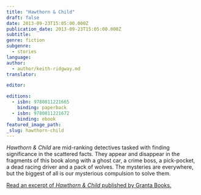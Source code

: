```yaml
---
title: "Hawthorn & Child"
draft: false
date: 2013-09-23T15:05:00.000Z
publication_date: 2013-09-23T15:05:00.000Z
subtitle:
genre: fiction
subgenre:
  - stories
language:
author:
  - author/keith-ridgway.md
translator:

editor:

editions:
  - isbn: 9780811221665
    binding: paperback
  - isbn: 9780811221672
    binding: ebook
featured_image_path:
_slug: hawthorn-child
---
```


_Hawthorn & Child_ are mid-ranking detectives tasked with finding significance in the scattered facts. They appear and disappear in the fragments of this book along with a ghost car, a crime boss, a pick-pocket, a dead racing driver and a pack of wolves. The mysteries are everywhere, but the biggest of all is our mysterious compulsion to solve them.

[Read an excerpt of _Hawthorn & Child_ published by Granta Books.](http://www.granta.com/New-Writing/Marching-Songs)

